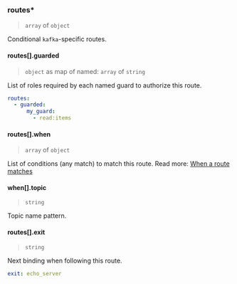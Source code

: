 ### routes\*

> `array` of `object`

Conditional `kafka`-specific routes.

#### routes[].guarded

> `object` as map of named: `array` of `string`

List of roles required by each named guard to authorize this route.

```yaml
routes:
  - guarded:
      my_guard:
        - read:items
```

#### routes[].when

> `array` of `object`

List of conditions (any match) to match this route.
Read more: [When a route matches](../../../../../concepts/bindings.md#when-a-route-matches)

#### when[].topic

> `string`

Topic name pattern.

#### routes[].exit

> `string`

Next binding when following this route.

```yaml
exit: echo_server
```
